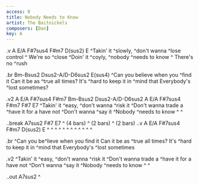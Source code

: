 ```yaml
---
access: 0
title: Nobody Needs to Know
artist: The Baitnickels
composers: [Dan]
key: A
---
```


.v A E/A F#7sus4 F#m7 D(sus2) E
^Takin' it ^slowly, ^don't wanna ^lose control ^
We're so ^close
^Doin' it ^coyly, ^nobody ^needs to know ^
There's no ^rush

.br Bm-Bsus2 Dsus2-A/D-D6sus2 E(sus4)
^Can you believe when you ^find it
Can it be as ^true all times?
It's ^hard to keep it in ^mind that
Everybody's ^lost sometimes?

.v2 A E/A F#7sus4 F#m7 Bm-Bsus2 Dsus2-A/D-D6sus2 A E/A F#7sus4 F#m7 F#7 E7
^Takin' it ^easy, ^don't wanna ^risk it
^Don't wanna trade a ^have it for a have not
^Don't wanna ^say it
^Nobody ^needs to know ^ ^

..break A7sus2 F#7 E7
^ (4 bars) ^ (2 bars) ^ (2 bars)
..v A E/A F#7sus4 F#m7 D(sus2) E
^ ^ ^ ^ ^ ^
^ ^ ^ ^ ^ ^

.br
^Can you be^lieve when you find it
Can it be as ^true all times?
It's ^hard to keep it in ^mind that
Everybody's ^lost sometimes

.v2
^Takin' it ^easy, ^don't wanna ^risk it
^Don't wanna trade a ^have it for a have not
^Don't wanna ^say it
^Nobody ^needs to know ^ ^

..out A7sus2
^
